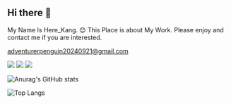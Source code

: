 ## Hi there 👋

My Name Is Here_Kang. 😊
This Place is about My Work.
Please enjoy and contact me if you are interested. 

adventurerpenguin20240921@gmail.com

<img src="https://img.shields.io/badge/react-20232a.svg?style=for-the-badge&logo=react&logoColor=61DAFB" />
<img src="https://img.shields.io/badge/python-20232a.svg?style=for-the-badge&logo=python&logoColor=61DAFB" />
<img src="https://img.shields.io/badge/pytorch-20232a.svg?style=for-the-badge&logo=pytorch&logoColor=61DAFB" />


![Anurag's GitHub stats](https://github-readme-stats.vercel.app/api?username=IncrediblePenguinLovers&show_icons=true&theme=radical)


![Top Langs](https://github-readme-stats.vercel.app/api/top-langs/?username=IncrediblePenguinLovers&layout=compact)

<!--
**IncrediblePenguinLovers/IncrediblePenguinLovers** is a ✨ _special_ ✨ repository because its `README.md` (this file) appears on your GitHub profile.

Here are some ideas to get you started:

- 🔭 I’m currently working on ...
- 🌱 I’m currently learning ...
- 👯 I’m looking to collaborate on ...
- 🤔 I’m looking for help with ...
- 💬 Ask me about ...
- 📫 How to reach me: ...
- 😄 Pronouns: ...
- ⚡ Fun fact: ...
-->
